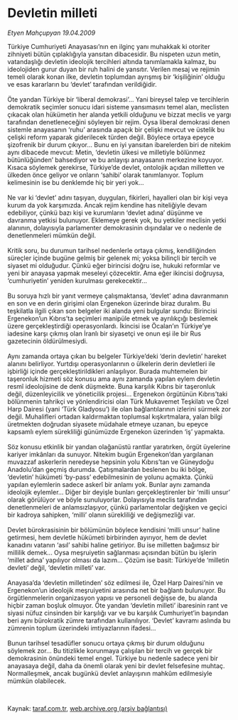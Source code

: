 # Devletin milleti

*Etyen Mahçupyan 19.04.2009*

<div class="taraf_structure_2col_1zq">
<div class="margen_n">



 <p>Türkiye Cumhuriyeti Anayasası’nın en ilginç yanı muhakkak ki otoriter zihniyeti bütün çıplaklığıyla yansıtan dibacesidir. Bu nispeten uzun metin, vatandaşlığı devletin ideolojik tercihleri altında tanımlamakla kalmaz, bu ideolojiden gurur duyan bir ruh halini de yansıtır. Verilen mesaj ve rejimin temeli olarak konan ilke, devletin toplumdan ayrışmış bir ‘kişiliğinin’ olduğu ve esas kararların bu ‘devlet’ tarafından verildiğidir. <br/><br/>Öte yandan Türkiye bir ‘liberal demokrasi’... Yani bireysel talep ve tercihlerin demokratik seçimler sonucu idari sisteme yansımasını temel alan, meclisten çıkacak olan hükümetin her alanda yetkili olduğunu ve bizzat meclis ve yargı tarafından denetleneceğini söyleyen bir rejim. Oysa liberal demokrasi denen sistemle anayasanın ‘ruhu’ arasında apaçık bir çelişki mevcut ve üstelik bu çelişki reform yaparak giderilecek türden değil. Böylece ortaya epeyce şizofrenik bir durum çıkıyor... Bunu en iyi yansıtan ibarelerden biri de nitekim aynı dibacede mevcut: Metin, ‘devletin ülkesi ve milletiyle bölünmez bütünlüğünden’ bahsediyor ve bu anlayışı anayasanın merkezine koyuyor. Kısaca söylemek gerekirse, Türkiye’de devlet, ontolojik açıdan milletten ve ülkeden önce geliyor ve onların ‘sahibi’ olarak tanımlanıyor. Toplum kelimesinin ise bu denklemde hiç bir yeri yok... <br/><br/>Ne var ki ‘devlet’ adını taşıyan, duyguları, fikirleri, hayalleri olan bir kişi veya kurum da yok karşımızda. Ancak rejim kendine has niteliğiyle devam edebiliyor, çünkü bazı kişi ve kurumların ‘devlet adına’ düşünme ve davranma yetkisi bulunuyor. Eklemeye gerek yok, bu yetkiler meclisin yetki alanının, dolayısıyla parlamenter demokrasinin dışındalar ve o nedenle de denetlenmeleri mümkün değil. <br/><br/>Kritik soru, bu durumun tarihsel nedenlerle ortaya çıkmış, kendiliğinden süreçler içinde bugüne gelmiş bir gelenek mi; yoksa bilinçli bir tercih ve siyaset mi olduğudur. Çünkü eğer birincisi doğru ise, hukuki reformlar ve yeni bir anayasa yapmak meseleyi çözecektir. Ama eğer ikincisi doğruysa, ‘cumhuriyetin’ yeniden kurulması gerekecektir... <br/><br/>Bu soruya hızlı bir yanıt vermeye çalışmaktansa, ‘devlet’ adına davranmanın en son ve en derin girişimi olan Ergenekon üzerinde biraz duralım. Bu teşkilatla ilgili çıkan son belgeler iki alanda yeni bulgular sundu: Birincisi Ergenekon’un Kıbrıs’ta seçimleri manipüle etmek ve ayrılıkçığı beslemek üzere gerçekleştirdiği operasyonlardı. İkincisi ise Öcalan’ın Türkiye’ye iadesine karşı çıkmış olan İranlı bir siyasetçi ve onun eşi ile bir Rus gazetecinin öldürülmesiydi. <br/><br/>Aynı zamanda ortaya çıkan bu belgeler Türkiye’deki ‘derin devletin’ hareket alanını belirliyor. Yurtdışı operasyonlarının o ülkelerin derin devletleri ile işbirliği içinde gerçekleştirildikleri anlaşılıyor. Burada muhtemelen bir taşeronluk hizmeti söz konusu ama aynı zamanda yapılan eylem devletin resmî ideolojisine de denk düşmekte. Buna karşılık Kıbrıs bir taşeronluk değil, düzenleyicilik ve yöneticilik projesi... Ergenekon örgütünün Kıbrıs’taki bölünmenin tahrikçi ve yönlendiricisi olan Türk Mukavemet Teşkilatı ve Özel Harp Dairesi (yani ‘Türk Gladyosu’) ile olan bağlantılarının izlerini sürmek zor değil. Muhalifleri ortadan kaldırmaktan toplumsal kışkırtmalara, yalan bilgi üretmekten doğrudan siyasete müdahale etmeye uzanan, bu epeyce kapsamlı eylem sürekliliği günümüzde Ergenekon üzerinden ‘iş’ yapmakta. <br/><br/>Söz konusu etkinlik bir yandan olağanüstü rantlar yaratırken, örgüt üyelerine kariyer imkânları da sunuyor. Nitekim bugün Ergenekon’dan yargılanan muvazzaf askerlerin neredeyse hepsinin yolu Kıbrıs’tan ve Güneydoğu Anadolu’dan geçmiş durumda. Çatışmalardan beslenen bu iki bölge, ‘devletin’ hükümeti ‘by-pass’ edebilmesinin de yolunu açmakta. Çünkü yapılan eylemlerin sadece askerî bir anlamı yok. Bunlar aynı zamanda ideolojik eylemler... Diğer bir deyişle bunları gerçekleştirenler bir ‘milli unsur’ olarak görülüyor ve böyle sunuluyorlar. Dolayısıyla meclis tarafından denetlenmeleri de anlamsızlaşıyor, çünkü parlamentolar değişken ve geçici bir kadroya sahipken, ‘milli’ olanın sürekliliği ve değişmezliği var. <br/><br/>Devlet bürokrasisinin bir bölümünün böylece kendisini ‘milli unsur’ haline getirmesi, hem devletle hükümeti birbirinden ayırıyor, hem de devlet kanadını vatanın ‘asıl’ sahibi haline getiriyor. Bu ise milletten bağımsız bir millilik demek... Oysa meşruiyetin sağlanması açısından bütün bu işlerin ‘millet adına’ yapılıyor olması da lazım... Çözüm ise basit: Türkiye’de ‘milletin devleti’ değil, ‘devletin milleti’ var. <br/><br/>Anayasa’da ‘devletin milletinden’ söz edilmesi ile, Özel Harp Dairesi’nin ve Ergenekon’un ideolojik meşruiyetini arasında net bir bağlantı bulunuyor. Bu örgütlenmelerin organizasyon yapısı ve personeli değişse de, bu alanda hiçbir zaman boşluk olmuyor. Öte yandan ‘devletin milleti’ ibaresinin rant ve siyasi nüfuz cinsinden bir karşılığı var ve bu karşılık Cumhuriyet’in başından beri aynı bürokratik zümre tarafından kullanılıyor. ‘Devlet’ kavramı aslında bu zümrenin toplum üzerindeki imtiyazlarının ifadesi... <br/><br/>Bunun tarihsel tesadüfler sonucu ortaya çıkmış bir durum olduğunu söylemek zor... Bu titizlikle korunmaya çalışılan bir tercih ve gerçek bir demokrasinin önündeki temel engel. Türkiye bu nedenle sadece yeni bir anayasaya değil, daha da önemli olarak yeni bir devlet felsefesine muhtaç. Normalleşmek, ancak bugünkü devlet anlayışının mahkûm edilmesiyle mümkün olabilecek.</p>

<br/>


<div id="taraf_not">
</div>

</div>


</div>

Kaynak: [taraf.com.tr](http://www.taraf.com.tr:80/makale/5106.htm), [web.archive.org (arşiv bağlantısı)](http://web.archive.org/web/20090425151724/http://www.taraf.com.tr:80/makale/5106.htm)
